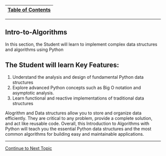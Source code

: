 |[Table of Contents](/Python_Algorithms/00-Table-of-Contents.md)|
|---|

---

## Intro-to-Algorithms
In this section, the Student will learn to implement complex data structures and algorithms using Python

## The Student will learn Key Features:
1. Understand the analysis and design of fundamental Python data structures
2. Explore advanced Python concepts such as Big O notation and asymptotic analysis.
3. Learn functional and reactive implementations of traditional data structures


Alogrithm and Data structures allow you to store and organize data efficiently. 
They are critical to any problem, provide a complete solution, and act like reusable code. 
Overall, this Introduction to Algorithms with Python will teach you the essential Python data structures and the most common
algorithms for building easy and maintainable applications.

---

<a href="https://github.com/CyberTrainingUSAF/06-Intro-to-Algorithms/blob/master/01_Algorithm_Analysis_Lesson.md" > Continue to Next Topic </a>
